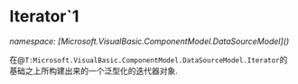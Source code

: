 ﻿# Iterator`1
_namespace: [Microsoft.VisualBasic.ComponentModel.DataSourceModel](<a href="#" onClick="load('/docs/Microsoft.VisualBasic.ComponentModel.DataSourceModel/index.md')"></a>)_

在@``T:Microsoft.VisualBasic.ComponentModel.DataSourceModel.Iterator``的基础之上所构建出来的一个泛型化的迭代器对象.




